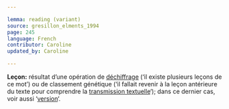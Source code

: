 ```yaml
---

lemma: reading (variant)
source: gresillon_elments_1994
page: 245
language: French
contributor: Caroline
updated_by: Caroline

---
```


**Leçon:** résultat d’une opération de [déchiffrage](deciphering.html) (‘il existe plusieurs leçons de ce mot’) ou de classement génétique (‘il fallait revenir à la leçon antérieure du texte pour comprendre la [transmission textuelle](textualTransmission.html)‘); dans ce dernier cas, voir aussi ‘[version](version)‘.
